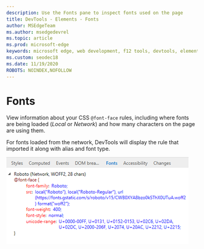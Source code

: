 ```yaml
---
description: Use the Fonts pane to inspect fonts used on the page
title: DevTools - Elements - Fonts
author: MSEdgeTeam
ms.author: msedgedevrel
ms.topic: article
ms.prod: microsoft-edge
keywords: microsoft edge, web development, f12 tools, devtools, elements, fonts, @font-face
ms.custom: seodec18
ms.date: 11/19/2020
ROBOTS: NOINDEX,NOFOLLOW
---
```

# Fonts

View information about your CSS `@font-face` rules, including where fonts are being loaded (*Local* or *Network*) and how many characters on the page are using them.

For fonts loaded from the network, DevTools will display the rule that imported it along with alias and font type.

![Fonts pane](../media/elements_fonts.png)

